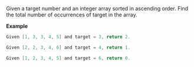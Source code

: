 Given a target number and an integer array sorted in ascending order. Find the total number of occurrences of target in the array.

**Example**
```java
Given [1, 3, 3, 4, 5] and target = 3, return 2.

Given [2, 2, 3, 4, 6] and target = 4, return 1.

Given [1, 2, 3, 4, 5] and target = 6, return 0.
```